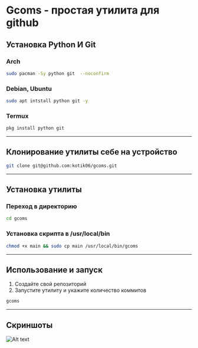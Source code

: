 # Gcoms - простая утилита для github

## Установка Python И Git

### Arch 
```bash
sudo pacman -Sy python git  --noconfirm
```
### Debian, Ubuntu
```bash
sudo apt intstall python git -y
```
### Termux 
```bash
pkg install python git
```
---
## Клонирование утилиты себе на устройство
```bash
git clone git@github.com:kotik06/gcoms.git
```
---
## Установка утилиты
### Переход в директорию 
```bash
cd gcoms
```
### Установка скрипта в /usr/local/bin
```bash
chmod +x main && sudo cp main /usr/local/bin/gcoms
```
---
## Использование и запуск

1. Создайте свой репозиторий
2. Запустите утилиту и укажите количество коммитов
```bash
gcoms
```
---
## Скриншоты 
![Alt text](https://raw.githubusercontent.com/kotik06/gcoms/main/1_1.png)
